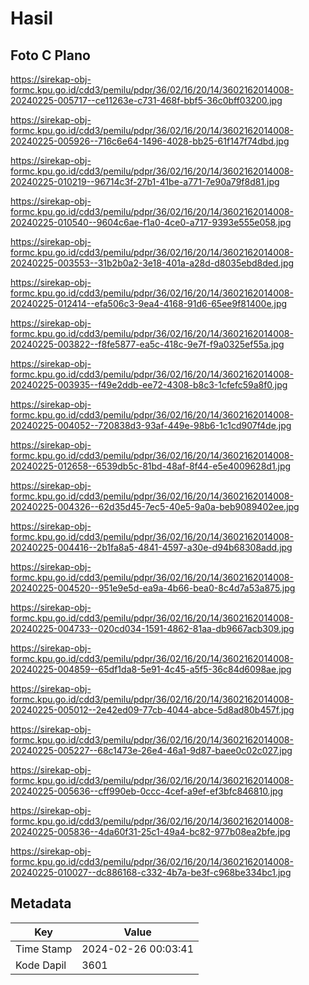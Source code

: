 # Hasil

## Foto C Plano

https://sirekap-obj-formc.kpu.go.id/cdd3/pemilu/pdpr/36/02/16/20/14/3602162014008-20240225-005717--ce11263e-c731-468f-bbf5-36c0bff03200.jpg

https://sirekap-obj-formc.kpu.go.id/cdd3/pemilu/pdpr/36/02/16/20/14/3602162014008-20240225-005926--716c6e64-1496-4028-bb25-61f147f74dbd.jpg

https://sirekap-obj-formc.kpu.go.id/cdd3/pemilu/pdpr/36/02/16/20/14/3602162014008-20240225-010219--96714c3f-27b1-41be-a771-7e90a79f8d81.jpg

https://sirekap-obj-formc.kpu.go.id/cdd3/pemilu/pdpr/36/02/16/20/14/3602162014008-20240225-010540--9604c6ae-f1a0-4ce0-a717-9393e555e058.jpg

https://sirekap-obj-formc.kpu.go.id/cdd3/pemilu/pdpr/36/02/16/20/14/3602162014008-20240225-003553--31b2b0a2-3e18-401a-a28d-d8035ebd8ded.jpg

https://sirekap-obj-formc.kpu.go.id/cdd3/pemilu/pdpr/36/02/16/20/14/3602162014008-20240225-012414--efa506c3-9ea4-4168-91d6-65ee9f81400e.jpg

https://sirekap-obj-formc.kpu.go.id/cdd3/pemilu/pdpr/36/02/16/20/14/3602162014008-20240225-003822--f8fe5877-ea5c-418c-9e7f-f9a0325ef55a.jpg

https://sirekap-obj-formc.kpu.go.id/cdd3/pemilu/pdpr/36/02/16/20/14/3602162014008-20240225-003935--f49e2ddb-ee72-4308-b8c3-1cfefc59a8f0.jpg

https://sirekap-obj-formc.kpu.go.id/cdd3/pemilu/pdpr/36/02/16/20/14/3602162014008-20240225-004052--720838d3-93af-449e-98b6-1c1cd907f4de.jpg

https://sirekap-obj-formc.kpu.go.id/cdd3/pemilu/pdpr/36/02/16/20/14/3602162014008-20240225-012658--6539db5c-81bd-48af-8f44-e5e4009628d1.jpg

https://sirekap-obj-formc.kpu.go.id/cdd3/pemilu/pdpr/36/02/16/20/14/3602162014008-20240225-004326--62d35d45-7ec5-40e5-9a0a-beb9089402ee.jpg

https://sirekap-obj-formc.kpu.go.id/cdd3/pemilu/pdpr/36/02/16/20/14/3602162014008-20240225-004416--2b1fa8a5-4841-4597-a30e-d94b68308add.jpg

https://sirekap-obj-formc.kpu.go.id/cdd3/pemilu/pdpr/36/02/16/20/14/3602162014008-20240225-004520--951e9e5d-ea9a-4b66-bea0-8c4d7a53a875.jpg

https://sirekap-obj-formc.kpu.go.id/cdd3/pemilu/pdpr/36/02/16/20/14/3602162014008-20240225-004733--020cd034-1591-4862-81aa-db9667acb309.jpg

https://sirekap-obj-formc.kpu.go.id/cdd3/pemilu/pdpr/36/02/16/20/14/3602162014008-20240225-004859--65df1da8-5e91-4c45-a5f5-36c84d6098ae.jpg

https://sirekap-obj-formc.kpu.go.id/cdd3/pemilu/pdpr/36/02/16/20/14/3602162014008-20240225-005012--2e42ed09-77cb-4044-abce-5d8ad80b457f.jpg

https://sirekap-obj-formc.kpu.go.id/cdd3/pemilu/pdpr/36/02/16/20/14/3602162014008-20240225-005227--68c1473e-26e4-46a1-9d87-baee0c02c027.jpg

https://sirekap-obj-formc.kpu.go.id/cdd3/pemilu/pdpr/36/02/16/20/14/3602162014008-20240225-005636--cff990eb-0ccc-4cef-a9ef-ef3bfc846810.jpg

https://sirekap-obj-formc.kpu.go.id/cdd3/pemilu/pdpr/36/02/16/20/14/3602162014008-20240225-005836--4da60f31-25c1-49a4-bc82-977b08ea2bfe.jpg

https://sirekap-obj-formc.kpu.go.id/cdd3/pemilu/pdpr/36/02/16/20/14/3602162014008-20240225-010027--dc886168-c332-4b7a-be3f-c968be334bc1.jpg


## Metadata

| Key        | Value               |
| ---------- | ------------------- |
| Time Stamp | 2024-02-26 00:03:41 |
| Kode Dapil | 3601                |



